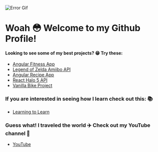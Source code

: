 ![Error Gif](https://res.cloudinary.com/rangle/image/fetch/w_700/https://rangleio.ghost.io/content/images/2016/01/angular-2-michael-blog.gif)

# Woah :flushed: Welcome to my Github Profile!

#### Looking to see some of my best projects? :grin: Try these:
  - [Angular Fitness App](https://github.com/SteamyWolf/fitness-app1)
  - [Legend of Zelda Amiibo API](https://github.com/SteamyWolf/ui-components-api-data-RIA)
  - [Angular Recipe App](https://github.com/SteamyWolf/RecipeAppProject-Angular)
  - [React Halo 5 API](https://github.com/SteamyWolf/initial-react-app)
  - [Vanilla Bike Project](https://github.com/SteamyWolf/MarketingWebsite-BikeShop)
  
  
### If you are interested in seeing how I learn check out this: :books:
  - [Learning to Learn](https://medium.com/wyatt-allan)
  
  
### Guess what! I traveled the world :airplane: Check out my YouTube channel :movie_camera:
  - [YouTube](https://www.youtube.com/channel/UCsvpFVx_x_Rj118UOshOuTQ)
  
<!--
**SteamyWolf/SteamyWolf** is a ✨ _special_ ✨ repository because its `README.md` (this file) appears on your GitHub profile.

Here are some ideas to get you started:

- 🔭 I’m currently working on ...
- 🌱 I’m currently learning ...
- 👯 I’m looking to collaborate on ...
- 🤔 I’m looking for help with ...
- 💬 Ask me about ...
- 📫 How to reach me: ...
- 😄 Pronouns: ...
- ⚡ Fun fact: ...
-->
